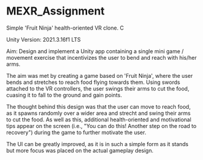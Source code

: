 # MEXR_Assignment

Simple 'Fruit Ninja' health-oriented VR clone. C

Unity Version: 2021.3.16f1 LTS

Aim: Design and implement a Unity app containing a single mini game / movement exercise that incentivizes the user to bend and reach with his/her arms.

The aim was met by creating a game based on 'Fruit Ninja', where the user bends and stretches to reach food flying towards them. Using swords attached to the VR controllers, the user swings their arms to cut the food, cuasing it to fall to the ground and gain points.

The thought behind this design was that the user can move to reach food, as it spawns randomly over a wider area and strecht and swing their arms to cut the food. As well as this, additional health-oriented and motivational tips appear on the screen (i.e., "You can do this! Another step on the road to recovery") during the game to further motivate the user.

The UI can be greatly improved, as it is in such a simple form as it stands but more focus was placed on the actual gameplay design.
